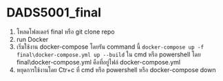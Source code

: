 # DADS5001_final
1. โหลดโฟลเดอร์ final หรือ git clone repo
2. run Docker
3. เริ่มใช้งาน docker-compose โดยรัน command นี้ `docker-compose up -f final\docker-compose.yml up --build` ใน cmd หรือ powershell โดย final\docker-compose.yml คือที่อยู่ไฟล์ docker-compose.yml 
4. หยุดการใช้งานโดย Ctr+c ที่ cmd หรือ powershell หรือ docker-compose down

